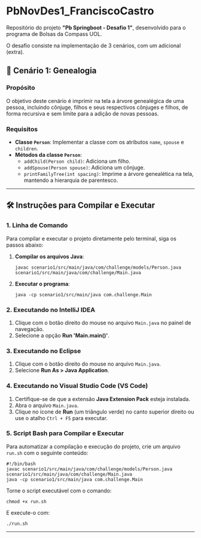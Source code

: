 # PbNovDes1_FranciscoCastro

Repositório do projeto **"Pb Springboot - Desafio 1"**, desenvolvido para o programa de Bolsas da Compass UOL.

O desafio consiste na implementação de 3 cenários, com um adicional (extra).

## 📍 Cenário 1: Genealogia

### Propósito

O objetivo deste cenário é imprimir na tela a árvore genealégica de uma pessoa, incluindo cônjuge, filhos e seus respectivos cônjuges e filhos, de forma recursiva e sem limite para a adição de novas pessoas.

### Requisitos

- **Classe `Person`**: Implementar a classe com os atributos `name`, `spouse` e `children`.
- **Métodos da classe `Person`**:
    - `addChild(Person child)`: Adiciona um filho.
    - `addSpouse(Person spouse)`: Adiciona um cônjuge.
    - `printFamilyTree(int spacing)`: Imprime a árvore genealética na tela, mantendo a hierarquia de parentesco.

---

## 🛠️ Instruções para Compilar e Executar

### 1. Linha de Comando

Para compilar e executar o projeto diretamente pelo terminal, siga os passos abaixo:

1. **Compilar os arquivos Java**:

   ```
   javac scenario1/src/main/java/com/challenge/models/Person.java scenario1/src/main/java/com/challenge/Main.java
   ```

2. **Executar o programa**:

   ```
   java -cp scenario1/src/main/java com.challenge.Main
   ```

### 2. Executando no IntelliJ IDEA

1. Clique com o botão direito do mouse no arquivo `Main.java` no painel de navegação.
2. Selecione a opção **Run 'Main.main()'**.

### 3. Executando no Eclipse

1. Clique com o botão direito do mouse no arquivo `Main.java`.
2. Selecione **Run As > Java Application**.

### 4. Executando no Visual Studio Code (VS Code)

1. Certifique-se de que a extensão **Java Extension Pack** esteja instalada.
2. Abra o arquivo `Main.java`.
3. Clique no ícone de **Run** (um triângulo verde) no canto superior direito ou use o atalho `Ctrl + F5` para executar.

### 5. Script Bash para Compilar e Executar

Para automatizar a compilação e execução do projeto, crie um arquivo `run.sh` com o seguinte conteúdo:

```
#!/bin/bash
javac scenario1/src/main/java/com/challenge/models/Person.java scenario1/src/main/java/com/challenge/Main.java
java -cp scenario1/src/main/java com.challenge.Main
```

Torne o script executável com o comando:

```
chmod +x run.sh
```

E execute-o com:

```
./run.sh
```

---


